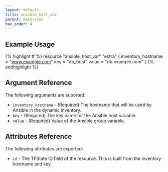 ```yaml
---
layout: default
title: ansible_host_var
parent: Resources
nav_order: 4
---
```

## Example Usage
{% highlight tf %}
resource "ansible_host_var" "extra" {
  inventory_hostname = "www.example.com"
  key                = "db_host"
  value              = "db.example.com"
}
{% endhighlight %}

## Argument Reference

The following arguments are suported:

- `inventory_hostname` - (Required) The hostname that will be used by Ansible in the dynamic inventory.
- `key` - (Required) The key name for the Ansible host variable.
- `value` - (Required) Value of the Ansible group variable.

## Attributes Reference

The following attributes are exported:

- `id` - The TFState ID field of the resource. This is built from the inventory hostname and key.
